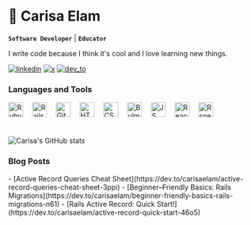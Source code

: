 <h1> 👋 Carisa Elam</h1>

**`Software Developer`** | **`Educator`**

I write code because I think it's cool and I love learning new things.

<p>
  <a href="https://www.linkedin.com/in/carisa-elam-097368239">
     <img alt="linkedin" title="Connect on LinkedIn" src="https://custom-icon-badges.demolab.com/badge/-LinkedIn-blue?style=for-the-badge&logoColor=white&logo=person"/></a>

  <a href="https://x.com/carisa_may">
     <img alt="x" title="Connect on X" src="https://custom-icon-badges.demolab.com/badge/-Twitter%20/%20X-black?style=for-the-badge&logoColor=white&logo=heart"/></a>

  <a href="https://dev.to/carisaelam">
     <img alt="dev_to" title="Follow Me on Dev.to" src="https://custom-icon-badges.demolab.com/badge/-DEV.to-gold?style=for-the-badge&logoColor=black&logo=pencil"/></a> 
     
</p>

<h3>Languages and Tools</h3>
<div>
   <img alt="Ruby" width="30px" style="padding-right:14px; vertical-align:middle;"  src="https://cdn.jsdelivr.net/gh/devicons/devicon@latest/icons/ruby/ruby-original.svg" />
   
   <img alt="Rails" width="30px" style="padding-right:14px; vertical-align:middle;"  src="https://cdn.jsdelivr.net/gh/devicons/devicon@latest/icons/rails/rails-plain.svg" />
   
   <img alt="Git" width="30px" style="padding-right:14px; vertical-align:middle;"  src="https://cdn.jsdelivr.net/gh/devicons/devicon@latest/icons/git/git-original.svg" />
   
   <img alt="HTML" width="30px" style="padding-right:14px; vertical-align:middle;"  src="https://cdn.jsdelivr.net/gh/devicons/devicon@latest/icons/html5/html5-original.svg" />
   
   <img alt="CSS" width="30px" style="padding-right:14px; vertical-align:middle;"  src="https://cdn.jsdelivr.net/gh/devicons/devicon@latest/icons/css3/css3-original.svg" />
   
   <img alt="Bulma" width="30px" style="padding-right:14px; vertical-align:middle;"  src="https://cdn.jsdelivr.net/gh/devicons/devicon@latest/icons/bulma/bulma-plain.svg" />
   
   <img alt="JS" width="30px" style="padding-right:14px; vertical-align:middle;"  src="https://cdn.jsdelivr.net/gh/devicons/devicon@latest/icons/javascript/javascript-original.svg" />
   
   <img alt="React" width="30px" style="padding-right:14px; vertical-align:middle;"  src="https://cdn.jsdelivr.net/gh/devicons/devicon@latest/icons/react/react-original.svg" />
   
   <img alt="Rspec" width="30px" style="padding-right:14px; vertical-align:middle;" src="https://cdn.jsdelivr.net/gh/devicons/devicon@latest/icons/rspec/rspec-original.svg" />
</div>

<h1></h1>

![Carisa's GitHub stats](https://github-readme-stats.vercel.app/api?username=carisaelam&show=prs_merged&show_icons=true&hide=prs,issues,stars&theme=flag-india&theme=transparent&hide_rank=true&custom_title=GitHub%20Stats)


<h3>Blog Posts</h3>
<!-- BLOG-POST-LIST:START -->
- [Active Record Queries Cheat Sheet](https://dev.to/carisaelam/active-record-queries-cheat-sheet-3ppi)
- [Beginner–Friendly Basics: Rails Migrations](https://dev.to/carisaelam/beginner-friendly-basics-rails-migrations-n61)
- [Rails Active Record: Quick Start!](https://dev.to/carisaelam/active-record-quick-start-46o5)
<!-- BLOG-POST-LIST:END -->